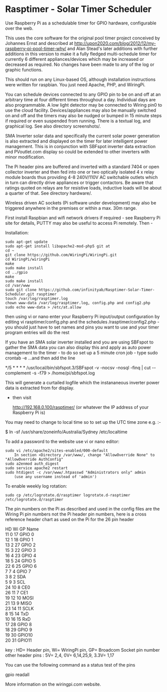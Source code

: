 Rasptimer - Solar Timer Scheduler
=========

Use Raspberry Pi as a schedulable timer for GPIO hardware, configurable over the web.

This uses the core software for the original pool timer project conceived by Johannes Ernst and described at http://upon2020.com/blog/2012/12/my-raspberry-pi-pool-timer-why/ and Alan Stead's later additions with further additions in this version to make it a fully fledged multi-schedule timer for currently 6 different appliances/devices which may be increased or decreased as required. No changes have been made to any of the log or graphic functions.

This should run on any Linux-based OS, although installation instructions
were written for raspbian. You just need Apache, PHP, and WiringPi.

You can schedule devices connected to any GPIO pin to be on and off at
an arbitrary time at four different times throughout a day. Individual days are also programmable. A low light detector may be connected to Wiring pin0 to use the cloud facility. Devices/appliances may also be manually switched on and off and the timers may also be nudged or bumped in 15 minute steps if required or even suspended from running. There is a textual log, and graphical log. See also directory screenshots/.

SMA Inverter solar data and specifically the current solar power generation is also extracted and displayed on the timer for later intelligent power management. This is in conjunction with SBFspot inverter data extraction and PVoutlet.com display so could be extended to other inverters with minor modification. 

The Pi header pins are buffered and inverted with a standard 7404 or open collector inverter and then fed into one or two optically isolated 4 x relay module boards thus providing 4-8 240V/110V AC switchable outlets which in turn can directly drive appliances or trigger contactors. Be aware that ratings quoted on relays are for resistive loads, inductive loads will be about a quarter of that. See directory hardware/. 

Wireless driven AC sockets (Pi software under development) may also be triggered anywhere in the premises or within a max. 30m range. 

First install Raspbian and wifi network drivers if required - see Raspberry Pi site for details, PUTTY may also be useful to access Pi remotely. Then -

Installation:
    
    sudo apt-get update
    sudo apt-get install libapache2-mod-php5 git at
    cd ~
    git clone https://github.com/WiringPi/WiringPi.git
    cd WiringPi/wiringPi
    make
    sudo make install
    cd ../gpio
    make
    sudo make install
    cd /var/www
    sudo git clone https://github.com/infinityab/Rasptimer-Solar-Timer-Scheduler.git rasptimer
    touch /var/log/rasptimer.log
    chown www-data /var/log/rasptimer.log, config.php and config2.php
    sudo echo www-data > /etc/at.allow

then using vi or nano enter your Raspberry Pi input/output configuration by editing
    vi rasptimer/config.php and the schedules /rasptimer/config2.php - you should just have to set names and pins you want to use and your timer program entries will do the rest

If you have an SMA solar inverter installed and you are using SBFspot to gather the SMA data you can also display this and apply as auto power management to the timer - to do so set up a 5 minute cron job - type sudo crontab -e     ...and then add the line

*/5 * * * * /usr/local/bin/sbfspot.3/SBFspot -v -nocsv -nosql -finq | cut --complement -s -f79 > /home/pi/sbfspot.log

This will generate a curtailed logfile which the instananeous inverter power data is extracted from for display.

 - then visit

    http://192.168.0.100/rasptimer/
        (or whatever the IP address of your Raspberry Pi is)

You may need to change to local time so to set up the UTC time zone e.g. :-

$ ln -sf /usr/share/zoneinfo/Australia/Sydney /etc/localtime 

To add a password to the website use vi or nano editor:

    sudo vi /etc/apache2/sites-enabled/000-default 
        In section <Directory /var/www/, change "AllowOverride None" to "AllowOverride AuthConfig"
    sudo a2enmod auth_digest
    sudo service apache2 restart
    sudo htdigest -c /var/www/.htpasswd "Administrators only" admin
        (use any username instead of 'admin')

To enable weekly log rotation:

    sudo cp /etc/logrotate.d/rasptimer logrotate.d-rasptimer /etc/logrotate.d/rasptimer

The pin numbers on the Pi as described and used in the config files are the Wiring Pi pin numbers not the Pi header pin numbers, here is a cross reference header chart as used on the Pi for the 26 pin header

HD	Wi	GP	 Name   	   
11	0	17	 GPIO 0 	   
12	1	18	 GPIO 1 	   
13	2	27	 GPIO 2 	   
15	3	22	 GPIO 3 	   
16	4	23	 GPIO 4 	   
18	5	24	 GPIO 5 	   
22	6	25	 GPIO 6 	   
7	7	4	 GPIO 7 	   
3	8	2	 SDA    	   
5	9	3	 SCL    	   
24	10	8	 CE0    	   
26	11	7	 CE1    	   
19	12	10	 MOSI   	   
21	13	9	 MISO   	   
23	14	11	 SCLK   	   
8	15	14	 TxD    	   
10	16	15	 RxD    	   
	17	28	 GPIO 8 	   
	18	29	 GPIO 9 	   
	19	30	 GPIO10 	   
	20	31	 GPIO11 	 

key : HD= Header pin, Wi= WiringPi pin, GP= Broadcom Socket pin number
other header pins : 5V= 2,4, 0V= 6,14,25,9, 3.3V= 1,17 

You can use the following command as a status test of the pins

gpio readall

More information on the wiringpi.com website. 
